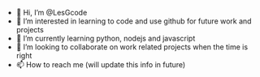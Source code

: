 - 👋 Hi, I’m @LesGcode
- 👀 I’m interested in learning to code and use github for future work and projects
- 🌱 I’m currently learning python, nodejs and javascript
- 💞️ I’m looking to collaborate on work related projects when the time is right
- 📫 How to reach me (will update this info in future)

<!---
LesGcode/LesGcode is a ✨ special ✨ repository because its `README.md` (this file) appears on your GitHub profile.
You can click the Preview link to take a look at your changes.
--->
